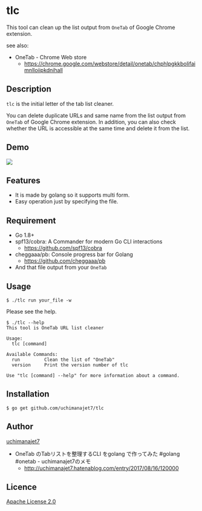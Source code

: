 # tlc
This tool can clean up the list output from `OneTab` of Google Chrome extension.

see also:

- OneTab - Chrome Web store 
    - https://chrome.google.com/webstore/detail/onetab/chphlpgkkbolifaimnlloiipkdnihall

## Description
`tlc` is the initial letter of the tab list cleaner.

You can delete duplicate URLs and same name from the list output from `OneTab` of Google Chrome extension. In addition, you can also check whether the URL is accessible at the same time and delete it from the list.

## Demo

![](https://user-images.githubusercontent.com/6448792/29307394-abc87114-81dc-11e7-9ef1-7516a639a985.gif)


## Features
- It is made by golang so it supports multi form.
- Easy operation just by specifying the file.

## Requirement
- Go 1.8+
- spf13/cobra: A Commander for modern Go CLI interactions 
	- https://github.com/spf13/cobra
- cheggaaa/pb: Console progress bar for Golang 
	- https://github.com/cheggaaa/pb
- And that file output from your `OneTab`

## Usage

```	console
$ ./tlc run your_file -w
```
Please see the help.

```	console
$ ./tlc --help                                                   
This tool is OneTab URL list cleaner

Usage:
  tlc [command]

Available Commands:
  run         Clean the list of "OneTab"
  version     Print the version number of tlc

Use "tlc [command] --help" for more information about a command.
```

## Installation

```	console
$ go get github.com/uchimanajet7/tlc
```

## Author
[uchimanajet7](https://github.com/uchimanajet7)

- OneTab のTabリストを整理するCLI をgolang で作ってみた #golang #onetab - uchimanajet7のメモ 
	- http://uchimanajet7.hatenablog.com/entry/2017/08/16/120000

## Licence
[Apache License 2.0](https://github.com/uchimanajet7/tlc/blob/master/LICENSE)
